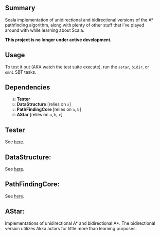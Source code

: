 ## Summary

Scala implementation of unidirectional and bidirectional versions of the A* pathfinding algorithm, along with plenty of other stuff that I've played around with while learning about Scala.

**This project is no longer under active development.**

## Usage

To test it out (AKA watch the test suite execute), run the `astar`, `bidir`, or `omni` SBT tasks.

## Dependencies

&nbsp;&nbsp;&nbsp;&nbsp;&nbsp;&nbsp;`a`: **Tester**<br>
&nbsp;&nbsp;&nbsp;&nbsp;&nbsp;&nbsp;`b`: **DataStructure** [relies on `a`]<br>
&nbsp;&nbsp;&nbsp;&nbsp;&nbsp;&nbsp;`c`: **PathFindingCore** [relies on `a`, `b`]<br>
&nbsp;&nbsp;&nbsp;&nbsp;&nbsp;&nbsp;`d`: **AStar** [relies on `a`, `b`, `c`]

## Tester
See [here](https://github.com/TheBizzle/Tester).

## DataStructure:
See [here](https://github.com/TheBizzle/DataStructure).

## PathFindingCore:
See [here](https://github.com/TheBizzle/PathFindingCore).

## AStar:
Implementations of unidirectional A* and bidirectional A*.  The bidirectional version utilizes Akka actors for little more than learning purposes.
